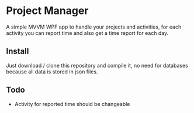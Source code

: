 # Project Manager
A simple MVVM WPF app to handle your projects and activities, for each activity you can report time and also get a time report for each day.

## Install

Just download / clone this repository and compile it, no need for databases because all data is stored in json files.

## Todo

* Activity for reported time should be changeable
